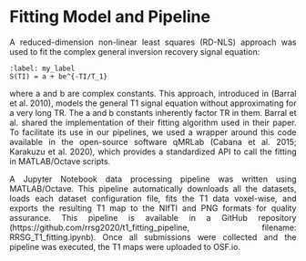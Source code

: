 # Fitting Model and Pipeline

<p style="text-align:justify;">
A reduced-dimension non-linear least squares (RD-NLS) approach was used to fit the complex general inversion recovery signal equation: 
</p>

```{math}
:label: my_label
S(TI) = a + be^{-TI/T_1}
```

<p style="text-align:justify;">
where a and b are complex constants. This approach, introduced in (Barral et al. 2010), models the general T1 signal equation without approximating for a very long TR. The a and b constants inherently factor TR in them. Barral et al. shared the implementation of their fitting algorithm used in their paper. To facilitate its use in our pipelines, we used a wrapper around this code available in the open-source software qMRLab (Cabana et al. 2015; Karakuzu et al. 2020), which provides a standardized API to call the fitting in MATLAB/Octave scripts.
</p>

<p style="text-align:justify;">
A Jupyter Notebook data processing pipeline was written using MATLAB/Octave. This pipeline automatically downloads all the datasets, loads each dataset configuration file, fits the T1 data voxel-wise, and exports the resulting T1 map to the NIfTI and PNG formats for quality assurance. This pipeline is available in a GitHub repository (https://github.com/rrsg2020/t1_fitting_pipeline, filename: RRSG_T1_fitting.ipynb). Once all submissions were collected and the pipeline was executed, the T1 maps were uploaded to OSF.io.
</p>